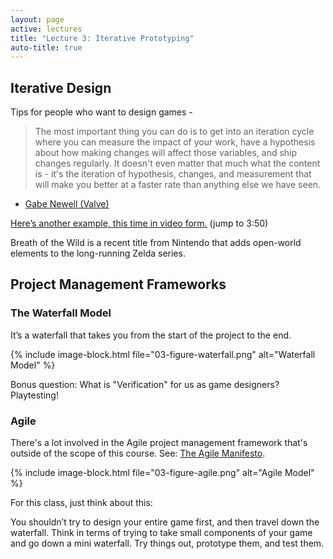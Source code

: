 ```yaml
---
layout: page
active: lectures
title: "Lecture 3: Iterative Prototyping"
auto-title: true
---
```


## Iterative Design

Tips for people who want to design games -

> The most important thing you can do is to get into an iteration cycle where you can measure the impact of your work,
> have a hypothesis about how making changes will affect those variables, and ship changes regularly.
> It doesn't even matter that much what the content is -
> it's the iteration of hypothesis, changes, and measurement that will make you better at a faster rate than anything else we have seen.

- [Gabe Newell (Valve)](https://www.reddit.com/r/The_Gaben/comments/5olhj4/hi_im_gabe_newell_ama/dck7rqk/?context=3)

[Here’s another example, this time in video form.](https://www.youtube.com/watch?v=30jGWna4-Ns&t=3m50s)
(jump to 3:50)

Breath of the Wild is a recent title from Nintendo that adds open-world elements to the long-running Zelda series.



## Project Management Frameworks

### The Waterfall Model

It’s a waterfall that takes you from the start of the project to the end.

{% include image-block.html file="03-figure-waterfall.png" alt="Waterfall Model" %}

Bonus question: What is "Verification" for us as game designers? Playtesting!


### Agile

There's a lot involved in the Agile project management framework that's outside of the scope of this course.
See: [The Agile Manifesto](http://agilemanifesto.org/).

{% include image-block.html file="03-figure-agile.png" alt="Agile Model" %}

For this class, just think about this:

You shouldn’t try to design your entire game first, and then travel down the waterfall.
Think in terms of trying to take small components of your game and go down a mini waterfall.
Try things out, prototype them, and test them.
